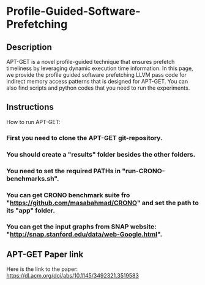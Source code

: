 # Profile-Guided-Software-Prefetching
## Description
APT-GET is a novel profile-guided technique that ensures prefetch timeliness by leveraging dynamic execution time information. In this page, we provide the profile guided software prefetching LLVM pass code for indirect memory access patterns that is designed for APT-GET. You can also find scripts and python codes that you need to run the experiments. 
## Instructions
How to run APT-GET:
### First you need to clone the APT-GET git-repository.
### You should create a "results" folder besides the other folders.
### You need to set the required PATHs in "run-CRONO-benchmarks.sh".
### You can get CRONO benchmark suite fro "https://github.com/masabahmad/CRONO" and set the path to its "app" folder.
### You can get the input graphs from SNAP website: "http://snap.stanford.edu/data/web-Google.html".
### 
## APT-GET Paper link
Here is the link to the paper: https://dl.acm.org/doi/abs/10.1145/3492321.3519583
